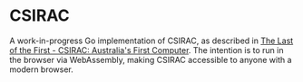 # CSIRAC

A work-in-progress Go implementation of CSIRAC, as described in [The Last of the First - CSIRAC: Australia's First Computer](https://pearcey.org.au/assets/Museum/Last-of-the-First-CSIRAC-Australias-First-Computer.pdf).
The intention is to run in the browser via WebAssembly, making CSIRAC accessible
to anyone with a modern browser.